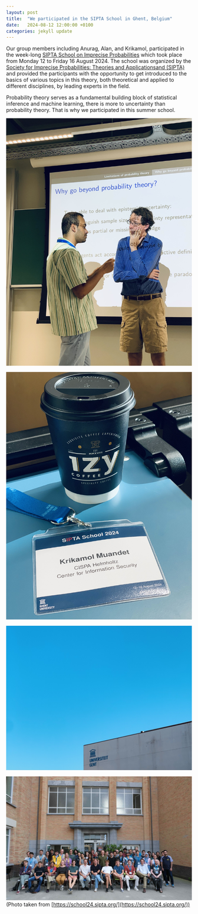 ```yaml
---
layout: post
title:  "We participated in the SIPTA School in Ghent, Belgium"
date:   2024-08-12 12:00:00 +0100
categories: jekyll update
---
```


Our group members including Anurag, Alan, and Krikamol, participated in the week-long [SIPTA School on Imprecise Probabilities](https://school24.sipta.org/) which took place from Monday 12 to Friday 16 August 2024. The school was organized by the [Society for Imprecise Probabilities: Theories and Applicationsand (SIPTA)](https://sipta.org/) and provided the participants with the opportunity to get introduced to the basics of various topics in this theory, both theoretical and applied to different disciplines, by leading experts in the field. 

Probability theory serves as a fundamental building block of statistical inference and machine learning, there is more to uncertainty than probability theory. That is why we participated in this summer school. 

![ICML-POSTER](/assets/img/posts/Anurag-SIPTA2024.jpg)

![ICML-POSTER](/assets/img/posts/Krikamol-SIPTA2024.jpg)

![ICML-POSTER](/assets/img/posts/Ghent-SIPTA2024.jpg)

![ICML-POSTER](/assets/img/posts/Group-SIPTA2024.jpeg)
(Photo taken from [https://school24.sipta.org/](https://school24.sipta.org/))
